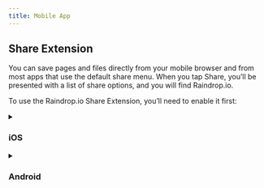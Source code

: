 ```yaml
---
title: Mobile App
---
```


## Share Extension
You can save pages and files directly from your mobile browser and from most apps that use the default share menu.
When you tap Share, you’ll be presented with a list of share options, and you will find Raindrop.io.

To use the Raindrop.io Share Extension, you’ll need to enable it first:

<details><summary>

### iOS

</summary>

Enabling the Raindrop.io Share Extension is easy, and only takes a moment. Here's how:

1. Open Safari on your iPhone, iPad or iPod touch
2. Tap the Share button
3. Swipe the top row (with the colored icons) and tap More
4. Enable Raindrop.io
5. (Optional) Move Raindrop.io to the top of the list
6. Tap Done

</details>


<details><summary>

### Android

</summary>

Look for the Share button. It can usually be found in your device’s menu, or when tapping the share menu in an app (usually found in a menu or toolbar).
When you tap Share, you’ll be presented with a list of share options, and you will find <b>Raindrop.io</b> which is usually at the top of the list.

</details>